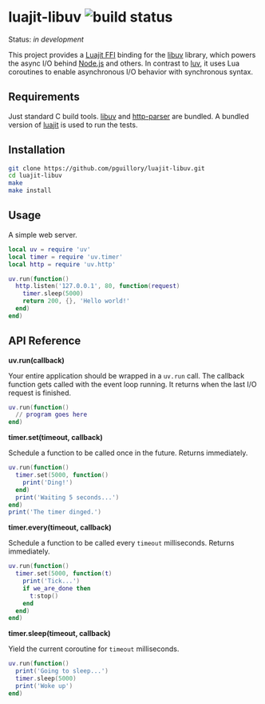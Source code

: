 luajit-libuv ![build status](https://travis-ci.org/pguillory/luajit-libuv.svg)
============

Status: *in development*

This project provides a [Luajit FFI] binding for the [libuv] library, which
powers the async I/O behind [Node.js] and others. In contrast to [luv], it
uses Lua coroutines to enable asynchronous I/O behavior with synchronous
syntax.

Requirements
------------

Just standard C build tools. [libuv] and [http-parser] are bundled. A bundled
version of [luajit] is used to run the tests.

Installation
------------

```bash
git clone https://github.com/pguillory/luajit-libuv.git
cd luajit-libuv
make
make install
```

Usage
-----

A simple web server.

```lua
local uv = require 'uv'
local timer = require 'uv.timer'
local http = require 'uv.http'

uv.run(function()
  http.listen('127.0.0.1', 80, function(request)
    timer.sleep(5000)
    return 200, {}, 'Hello world!'
  end)
end)
```

API Reference
-------------

**uv.run(callback)**

Your entire application should be wrapped in a `uv.run` call. The callback function gets called with the event loop running. It returns when the last I/O request is finished.

```lua
uv.run(function()
  // program goes here
end)
```

**timer.set(timeout, callback)**

Schedule a function to be called once in the future. Returns immediately.

```lua
uv.run(function()
  timer.set(5000, function()
    print('Ding!')
  end)
  print('Waiting 5 seconds...')
end)
print('The timer dinged.')
```

**timer.every(timeout, callback)**

Schedule a function to be called every `timeout` milliseconds. Returns immediately.

```lua
uv.run(function()
  timer.set(5000, function(t)
    print('Tick...')
    if we_are_done then
      t:stop()
    end
  end)
end)
```

**timer.sleep(timeout, callback)**

Yield the current coroutine for `timeout` milliseconds.

```lua
uv.run(function()
  print('Going to sleep...')
  timer.sleep(5000)
  print('Woke up')
end)
```

[Luajit FFI]: http://luajit.org/ext_ffi.html
[libuv]: https://github.com/joyent/libuv
[Node.js]: http://nodejs.org/
[luv]: https://github.com/creationix/luv
[http-parser]: https://github.com/joyent/http-parser
[luajit]: http://luajit.org/
